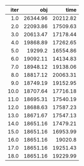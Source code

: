 |   iter |        obj |       time |
| ------:| ----------:| ----------:|
|  $1.0$ | $26344.96$ | $20212.82$ |
|  $2.0$ | $22093.86$ | $17509.63$ |
|  $3.0$ | $20613.47$ | $17178.44$ |
|  $4.0$ | $19868.89$ | $17262.65$ |
|  $5.0$ |  $19299.2$ | $16554.86$ |
|  $6.0$ | $19092.11$ | $14134.83$ |
|  $7.0$ | $18948.12$ | $19138.06$ |
|  $8.0$ | $18817.12$ | $20063.31$ |
|  $9.0$ | $18749.19$ | $19152.95$ |
| $10.0$ | $18707.64$ | $17716.18$ |
| $11.0$ | $18695.31$ | $17540.19$ |
| $12.0$ | $18688.63$ | $17587.23$ |
| $13.0$ | $18671.67$ | $17547.13$ |
| $14.0$ | $18651.16$ | $17479.21$ |
| $15.0$ | $18651.16$ | $16953.99$ |
| $16.0$ | $18651.16$ |  $19020.8$ |
| $17.0$ | $18651.16$ | $19251.43$ |
| $18.0$ | $18651.16$ | $19229.99$ |

